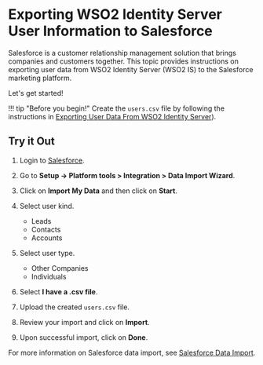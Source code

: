 # Exporting WSO2 Identity Server User Information to Salesforce

Salesforce is a customer relationship management solution that brings companies and customers together. 
This topic provides instructions on exporting user data from WSO2 Identity Server (WSO2 IS) to the Salesforce marketing 
platform. 

Let's get started!

!!! tip "Before you begin!"
    Create the `users.csv` file by following the instructions in 
    [Exporting User Data From WSO2 Identity Server]({{base_path}}/guides/users/sync-user-accounts/sync-account-overview)).

## Try it Out

1. Login to [Salesforce](https://developer.salesforce.com/).

2. Go to **Setup -> Platform tools > Integration > Data Import Wizard**.
3. Click on **Import My Data** and then click on **Start**.
4. Select user kind.
    - Leads
    - Contacts
    - Accounts
5. Select user type.
    - Other Companies
    - Individuals
6. Select **I have a .csv file**.
7. Upload the created `users.csv` file.
8. Review your  import and click on **Import**.
9. Upon successful import, click on **Done**.

For more information on Salesforce data import, see [Salesforce Data Import](https://help.salesforce.com/s/articleView?id=sf.importing.htm&type=5).
